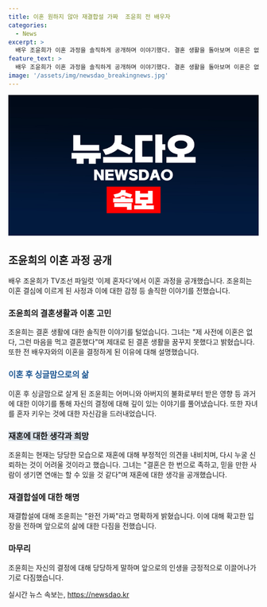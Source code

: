 ```yaml
---
title: 이혼 원하지 않아 재결합설 가짜  조윤희 전 배우자
categories:
  - News
excerpt: >
  배우 조윤희가 이혼 과정을 솔직하게 공개하며 이야기했다. 결혼 생활을 돌아보며 이혼은 없다는 마음으로 결혼했지만, 원하는 결혼 생활이 아니었고, 먼저 결심하여 이혼하게 됐다고 털어놓았다. 또한, 아이를 위해서 당당하게 이혼 결심했으며, 이에 대한 두려움은 없다고 했다. 뿐만 아니라 전 남편과의 재결합설을 가짜라며 단호히 부인하고, 결혼은 한 번으로 족하다는 의견을 밝혔다.
feature_text: >
  배우 조윤희가 이혼 과정을 솔직하게 공개하며 이야기했다. 결혼 생활을 돌아보며 이혼은 없다는 마음으로 결혼했지만, 원하는 결혼 생활이 아니었고, 먼저 결심하여 이혼하게 됐다고 털어놓았다. 또한, 아이를 위해서 당당하게 이혼 결심했으며, 이에 대한 두려움은 없다고 했다. 뿐만 아니라 전 남편과의 재결합설을 가짜라며 단호히 부인하고, 결혼은 한 번으로 족하다는 의견을 밝혔다.
image: '/assets/img/newsdao_breakingnews.jpg'
---
```


<p><img src="/assets/img/newsdao_breakingnews.jpg" alt="ontimetimes 속보" /></p>

<h2 data-ke-size="size26">조윤희의 이혼 과정 공개</h2>

<p data-ke-size="size16">배우 조윤희가 TV조선 파일럿 ‘이제 혼자다’에서 이혼 과정을 공개했습니다. 조윤희는 이혼 결심에 이르게 된 사정과 이에 대한 감정 등 솔직한 이야기를 전했습니다.</p>

<h3>조윤희의 결혼생활과 이혼 고민</h3>

<p data-ke-size="size16">조윤희는 결혼 생활에 대한 솔직한 이야기를 털었습니다. 그녀는 "제 사전에 이혼은 없다, 그런 마음을 먹고 결혼했다"며 제대로 된 결혼 생활을 꿈꾸지 못했다고 밝혔습니다. 또한 전 배우자와의 이혼을 결정하게 된 이유에 대해 설명했습니다. </p>

<h3><b><span style="color: #1a5490;">이혼 후 싱글맘으로의 삶</span></b></h3>

<p data-ke-size="size16">이혼 후 싱글맘으로 살게 된 조윤희는 어머니와 아버지의 불화로부터 받은 영향 등 과거에 대한 이야기를 통해 자신의 결정에 대해 깊이 있는 이야기를 풀어냈습니다. 또한 자녀를 혼자 키우는 것에 대한 자신감을 드러내었습니다.</p>

<h3><b><span style="background-color: #21538527;">재혼에 대한 생각과 희망</span></b></h3>

<p data-ke-size="size16">조윤희는 현재는 당당한 모습으로 재혼에 대해 부정적인 의견을 내비치며, 다시 누굴 신뢰하는 것이 어려울 것이라고 했습니다. 그녀는 "결혼은 한 번으로 족하고, 믿을 만한 사람이 생기면 연애는 할 수 있을 것 같다"며 재혼에 대한 생각을 공개했습니다.</p>

<h3>재결합설에 대한 해명</h3>

<p data-ke-size="size16">재결합설에 대해 조윤희는 "완전 가짜"라고 명확하게 밝혔습니다. 이에 대해 확고한 입장을 전하며 앞으로의 삶에 대한 다짐을 전했습니다.</p>

<h3>마무리</h3>

<p data-ke-size="size16">조윤희는 자신의 결정에 대해 당당하게 말하며 앞으로의 인생을 긍정적으로 이끌어나가기로 다짐했습니다.</p>
실시간 뉴스 속보는, <a href="https://newsdao.kr" rel="dofollow">https://newsdao.kr</a>


